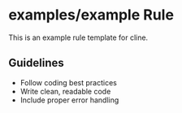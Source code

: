 # examples/example Rule



This is an example rule template for cline.



## Guidelines

- Follow coding best practices
- Write clean, readable code
- Include proper error handling